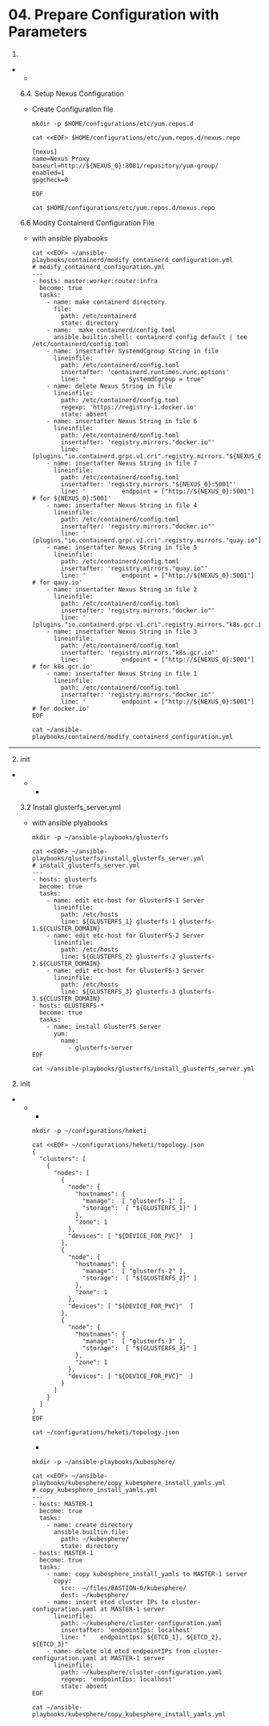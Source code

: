 # **04. Prepare Configuration with Parameters**
1. 
  - 
    - 

    6.4.  Setup Nexus Configuration

    - Create Configuration file

          mkdir -p $HOME/configurations/etc/yum.repos.d

          cat <<EOF> $HOME/configurations/etc/yum.repos.d/nexus.repo

          [nexus]
          name=Nexus Proxy
          baseurl=http://${NEXUS_0}:8081/repository/yum-group/
          enabled=1
          gpgcheck=0

          EOF

          cat $HOME/configurations/etc/yum.repos.d/nexus.repo


    6.6 Modity Containerd Configuration File
    - with ansible plyabooks

          cat <<EOF> ~/ansible-playbooks/containerd/modify_containerd_configuration.yml
          # modify_containerd_configuration.yml
          ---
          - hosts: master:worker:router:infra
            become: true
            tasks:
              - name: make containerd directory
                file:
                  path: /etc/containerd
                  state: directory
              - name:  make containerd/config.toml
                ansible.builtin.shell: containerd config default | tee /etc/containerd/config.toml
              - name: insertafter SystemdCgroup String in file
                lineinfile:
                  path: /etc/containerd/config.toml
                  insertafter: 'containerd.runtimes.runc.options'
                  line: "            SystemdCgroup = true"
              - name: delete Nexus String in file
                lineinfile:
                  path: /etc/containerd/config.toml
                  regexp: 'https://registry-1.docker.io'
                  state: absent
              - name: insertafter Nexus String in file 6
                lineinfile:
                  path: /etc/containerd/config.toml
                  insertafter: 'registry.mirrors."docker.io"'
                  line: '        [plugins."io.containerd.grpc.v1.cri".registry.mirrors."${NEXUS_0}:5001"]'
              - name: insertafter Nexus String in file 7                  
                lineinfile:
                  path: /etc/containerd/config.toml
                  insertafter: 'registry.mirrors."${NEXUS_0}:5001"'
                  line: '          endpoint = ["http://${NEXUS_0}:5001"]      # for ${NEXUS_0}:5001'                  
              - name: insertafter Nexus String in file 4                
                lineinfile:
                  path: /etc/containerd/config.toml
                  insertafter: 'registry.mirrors."docker.io"'
                  line: '        [plugins."io.containerd.grpc.v1.cri".registry.mirrors."quay.io"]'
              - name: insertafter Nexus String in file 5
                lineinfile:
                  path: /etc/containerd/config.toml
                  insertafter: 'registry.mirrors."quay.io"'
                  line: '          endpoint = ["http://${NEXUS_0}:5001"]      # for qauy.io'                  
              - name: insertafter Nexus String in file 2
                lineinfile:                  
                  path: /etc/containerd/config.toml
                  insertafter: 'registry.mirrors."docker.io"'
                  line: '        [plugins."io.containerd.grpc.v1.cri".registry.mirrors."k8s.gcr.io"]'
              - name: insertafter Nexus String in file 3
                lineinfile:
                  path: /etc/containerd/config.toml
                  insertafter: 'registry.mirrors."k8s.gcr.io"'
                  line: '          endpoint = ["http://${NEXUS_0}:5001"]      # for k8s.gcr.io'
              - name: insertafter Nexus String in file 1
                lineinfile:                  
                  path: /etc/containerd/config.toml
                  insertafter: 'registry.mirrors."docker.io"'
                  line: '          endpoint = ["http://${NEXUS_0}:5001"]      # for docker.io'         
          EOF

          cat ~/ansible-playbooks/containerd/modify_containerd_configuration.yml


---

2. init 
  -  
    - 
      -  

    3.2 Install glusterfs_server.yml
    - with ansible plyabooks    

          mkdir -p ~/ansible-playbooks/glusterfs

          cat <<EOF> ~/ansible-playbooks/glusterfs/install_glusterfs_server.yml
          # install_glusterfs_server.yml
          ---
          - hosts: glusterfs
            become: true
            tasks:
              - name: edit etc-host for GlusterFS-1 Server
                lineinfile: 
                  path: /etc/hosts
                  line: ${GLUSTERFS_1} glusterfs-1 glusterfs-1.${CLUSTER_DOMAIN}
              - name: edit etc-host for GlusterFS-2 Server
                lineinfile: 
                  path: /etc/hosts
                  line: ${GLUSTERFS_2} glusterfs-2 glusterfs-2.${CLUSTER_DOMAIN}
              - name: edit etc-host for GlusterFS-3 Server
                lineinfile: 
                  path: /etc/hosts
                  line: ${GLUSTERFS_3} glusterfs-3 glusterfs-3.${CLUSTER_DOMAIN}
          - hosts: GLUSTERFS-*
            become: true
            tasks:
              - name: install GlusterFS Server
                yum: 
                  name:
                    - glusterfs-server
          EOF

          cat ~/ansible-playbooks/glusterfs/install_glusterfs_server.yml

2. init 
  -  
    - 
      -  

          mkdir -p ~/configurations/heketi

          cat <<EOF> ~/configurations/heketi/topology.json
          {
            "clusters": [
              {
                "nodes": [
                  {
                    "node": {
                      "hostnames": {
                        "manage":  [ "glusterfs-1" ],
                        "storage":  [ "${GLUSTERFS_1}" ]
                      },
                      "zone": 1
                    },
                    "devices": [ "${DEVICE_FOR_PVC}"  ]
                  },
                  {
                    "node": {
                      "hostnames": {
                        "manage":  [ "glusterfs-2" ],
                        "storage":  [ "${GLUSTERFS_2}" ]
                      },
                      "zone": 1
                    },
                    "devices": [ "${DEVICE_FOR_PVC}"  ]
                  },
                  {
                    "node": {
                      "hostnames": {
                        "manage":  [ "glusterfs-3" ],
                        "storage":  [ "${GLUSTERFS_3}" ]
                      },
                      "zone": 1
                    },
                    "devices": [ "${DEVICE_FOR_PVC}"  ]
                  }
                ]
              }
            ]
          }
          EOF

          cat ~/configurations/heketi/topology.json
      -

          mkdir -p ~/ansible-playbooks/kubesphere/
          
          cat <<EOF> ~/ansible-playbooks/kubesphere/copy_kubesphere_install_yamls.yml
          # copy_kubesphere_install_yamls.yml
          ---
          - hosts: MASTER-1
            become: true
            tasks:
              - name: create directory
                ansible.builtin.file:
                  path: ~/kubesphere/
                  state: directory                      
          - hosts: MASTER-1
            become: true
            tasks:
              - name: copy kubesphere_install_yamls to MASTER-1 server
                copy:
                  src:  ~/files/BASTION-0/kubesphere/
                  dest: ~/kubesphere/
              - name: insert etcd cluster IPs to cluster-configuration.yaml at MASTER-1 server
                lineinfile:
                  path: ~/kubesphere/cluster-configuration.yaml
                  insertafter: 'endpointIps: localhost'
                  line: "    endpointIps: ${ETCD_1}, ${ETCD_2}, ${ETCD_3}"
              - name: delete old etcd endpointIPs from cluster-configuration.yaml at MASTER-1 server
                lineinfile:
                  path: ~/kubesphere/cluster-configuration.yaml
                  regexp: 'endpointIps: localhost'
                  state: absent
          EOF

          cat ~/ansible-playbooks/kubesphere/copy_kubesphere_install_yamls.yml

